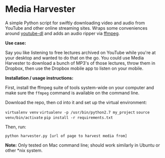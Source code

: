 # Media Harvester

A simple Python script for swiftly downloading video and audio from YouTube and other online streaming sites. Wraps some conveniences around [youtube-dl](https://github.com/rg3/youtube-dl) and adds an audio ripper via [ffmpeg](https://www.ffmpeg.org).

**Use case:** 

Say you like listening to free lectures archived on YouTube while you're at your desktop and wanted to do that on the go. You could use Media Harvester to download a bunch of MP3's of those lectures, throw them in Dropbox, then use the Dropbox mobile app to listen on your mobile.

**Installation / usage instructions:**

First, install the ffmpeg suite of tools system-wide on your computer and make sure the `ffmpeg` command is available on the command line.

Download the repo, then cd into it and set up the virtual environment:

`virtualenv venv`
`virtualenv -p /usr/bin/python2.7 my_project`
`source venv/bin/activate`
`pip install -r requirements.txt`

Then, run:

`python harvester.py [url of page to harvest media from]`

**Note:** Only tested on Mac command line; should work similarly in Ubuntu or other *nix system.